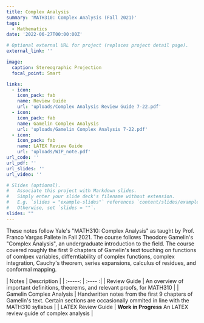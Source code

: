 ```yaml
---
title: Complex Analysis
summary: 'MATH310: Complex Analysis (Fall 2021)'
tags:
  - Mathematics
date: '2022-06-27T00:00:00Z'

# Optional external URL for project (replaces project detail page).
external_link: ''

image: 
  caption: Stereographic Projection
  focal_point: Smart

links:
  - icon: 
    icon_pack: fab
    name: Review Guide
    url: 'uploads/Complex Analysis Review Guide 7-22.pdf'
  - icon: 
    icon_pack: fab
    name: Gamelin Complex Analysis
    url: 'uploads/Gamelin Complex Analysis 7-22.pdf'
  - icon: 
    icon_pack: fab
    name: LATEX Review Guide
    url: 'uploads/WIP_note.pdf'
url_code: ''
url_pdf: ''
url_slides: ''
url_video: ''

# Slides (optional).
#   Associate this project with Markdown slides.
#   Simply enter your slide deck's filename without extension.
#   E.g. `slides = "example-slides"` references `content/slides/example-slides.md`.
#   Otherwise, set `slides = ""`.
slides: ""
---
```


These notes follow Yale's "MATH310: Complex Analysis" as taught by Prof. Franco Vargas Pallete in Fall 2021. The course follows Theodore Gamelin's "Complex Analysis", an undergraduate introduction to the field. The course covered roughly the first 9 chapters of Gamelin's text touching on functions of comlpex variables, differntiability of complex functions, complex integration, Cauchy's theorem, series expansions, calculus of residues, and conformal mapping. 

| Notes    | Description |
| :-----: | :---- :|
| Review Guide      | An overview of important definitions, theorems, and relevant proofs, for MATH310      |
| Gamelin Complex Analysis  | Handwritten notes from the first 9 chapters of Gamelin's text. Certain sections are occasionally ommited in line with the MATH310 syllabus     |
| LATEX Review Guide  | **Work in Progress** An LATEX review guide of complex analysis      |